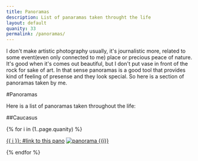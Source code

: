 ```yaml
---
title: Panoramas
description: List of panaramas taken throught the life
layout: default
quanity: 33
permalink: /panoramas/
---
```

I don't make artistic photography usually, it's journalistic more, related to some event(even only connected to me) place or precious peace of nature. It's good when it's comes out beautiful, but I don't put vase in front of the rock for sake of art.
In that sense panoramas is a good tool that provides kind of feeling of presense and they look special. So here is a section of panoramas taken by me.

#Panoramas

Here is a list of panoramas taken throughout the life:

##Caucasus

{% for i in (1..page.quanity) %}

<a href="#{{i}}" id="{{i}}">{{ i }}: #link to this pano</a>
	[![panorama {{i}}]({{site.baseurl}}/assets/Panoramas/Caucasus/small_740/pano{{i}}.jpg)]({{site.baseurl}}/assets/Panoramas/Caucasus/pano{{i}}.jpg)

{% endfor %}






